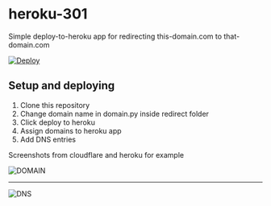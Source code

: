 # heroku-301
Simple deploy-to-heroku app for redirecting this-domain.com to that-domain.com

[![Deploy](https://www.herokucdn.com/deploy/button.svg)](https://www.heroku.com/deploy/?template=https://github.com/FullBoreStudios/heroku-301)

Setup and deploying
------------

 1. Clone this repository
 2. Change domain name in domain.py inside redirect folder
 3. Click deploy to heroku
 4. Assign domains to heroku app
 5. Add DNS entries
 
 Screenshots from cloudflare and heroku for example
 
 ![DOMAIN](https://i.imgur.com/BZ2TzI6.png)
 
 -----
 
 ![DNS](https://i.imgur.com/YWCwwW5.png)



